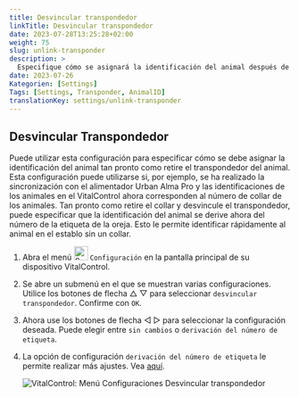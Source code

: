 ```yaml
---
title: Desvincular transpondedor
linkTitle: Desvincular transpondedor
date: 2023-07-28T13:25:28+02:00
weight: 75
slug: unlink-transponder
description: >
  Especifique cómo se asignará la identificación del animal después de que el transpondedor haya sido desvinculado.
date: 2023-07-26
Kategorien: [Settings]
Tags: [Settings, Transponder, AnimalID]
translationKey: settings/unlink-transponder
---
```

## Desvincular Transpondedor

Puede utilizar esta configuración para especificar cómo se debe asignar la identificación del animal tan pronto como retire el transpondedor del animal. Esta configuración puede utilizarse si, por ejemplo, se ha realizado la sincronización con el alimentador Urban Alma Pro y las identificaciones de los animales en el VitalControl ahora corresponden al número de collar de los animales. Tan pronto como retire el collar y desvincule el transpondedor, puede especificar que la identificación del animal se derive ahora del número de la etiqueta de la oreja. Esto le permite identificar rápidamente al animal en el establo sin un collar.

1. Abra el menú <img src="/icons/gear.svg" width="25" align="bottom" alt="Settings" /> `Configuración` en la pantalla principal de su dispositivo VitalControl.

2. Se abre un submenú en el que se muestran varias configuraciones. Utilice los botones de flecha △ ▽ para seleccionar `desvincular transpondedor`. Confirme con `OK`.

3. Ahora use los botones de flecha ◁ ▷ para seleccionar la configuración deseada. Puede elegir entre `sin cambios` o `derivación del número de etiqueta`.

4. La opción de configuración `derivación del número de etiqueta` le permite realizar más ajustes. Vea [aquí](/es/docs/settings/animal-registration/#digit-of-the-new-id).

   ![VitalControl: Menú Configuraciones Desvincular transpondedor](../images/unlink-transponder.png "Desvincular transpondedor")
